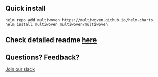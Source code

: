 ## Quick install 

```
helm repo add multiwoven https://multiwoven.github.io/helm-charts
helm install multiwoven multiwoven/multiwoven
```

## Check detailed readme [here](https://docs.multiwoven.com/guides/setup/helm)


## Questions? Feedback?
[Join our slack](https://join.slack.com/t/multiwoven/shared_invite/zt-2bnjye26u-~lu_FFOMLpChOYxvovep7g)
